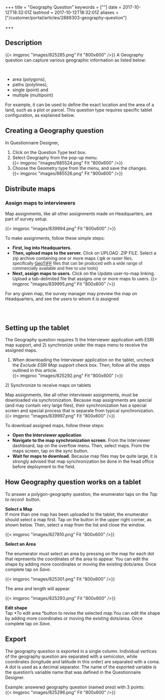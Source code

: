 ﻿+++
title = "Geography Question"
keywords = [""]
date = 2017-10-12T18:32:01Z
lastmod = 2017-10-12T18:32:01Z
aliases = ["/customer/portal/articles/2888303-geography-question"]

+++

Description 
------------

{{< imgproc "images/825285.png" Fit "800x600" />}} A Geography question can capture various
geographic information as listed below:  
  
 

-   area (polygons),
-   paths (polylines),
-   single (point) and
-   multiple (multipoint)

For example, it can be used to define the exact location and the area of
a land, such as a plot or parcel. This question type requires specific
tablet configuration, as explained below. 

 Creating a Geography question
------------------------------

In Questionnaire Designer, 

1.  Click on the Question Type text box.
2.  Select Geography from the pop-up menu.  
    {{< imgproc "images/885524.png" Fit "800x600" />}}
3.  Choose the Geometry type from the menu, and save the changes.   
    {{< imgproc "images/885526.png" Fit "800x600" />}}

Distribute maps
---------------

### Assign maps to interviewers

Map assignments, like all other assignments made on Headquarters, are
part of survey setup.  
  
{{< imgproc "images/839994.png" Fit "800x600" />}}

To make assignments, follow these simple steps:

-   **First, log into Headquarters.**
-   **Then, upload maps to the server.** Click on UPLOAD .ZIP FILE.
    Select a zip archive containing one or more maps (<span
    style="font-family:arial,helvetica,sans-serif;">.tpk or<span
    style="color: rgb(42, 42, 42); font-size: 14px;"> raster files,
    specifically [GeoTIFF](https://en.wikipedia.org/wiki/GeoTIFF) files
    that can be produced with a wide range of commercially available and
    free to use tools)</span></span>
-   **Next, assign maps to users.** Click on the Update user-to-map
    linking. Upload a tab-delimited file that assigns one or more maps
    to users. {{< imgproc "images/839995.png" Fit "800x600" />}}

For any given map, the survey manager may preview the map on
Headquarters, and see the users to whom it is assigned

###  

Setting up the tablet
---------------------

The Geography question requires 1) the Interviewer application with ESRI
map support, and 2) synchronize under the maps menu to receive the
assigned maps. 

1) When downloading the Interviewer application on the tablet, uncheck
the *Exclude ESRI Map support* check box. Then, follow all the steps
outlined in this article.   
{{< imgproc "images/825292.png" Fit "800x600" />}}  
  
2) Synchronize to receive maps on tablets

Map assignments, like all other interviewer assignments, must be
downloaded via synchronization. Because map assignments are special (and
may contain very large files), their synchronization has a special
screen and special process that is separate from typical
synchronization.  
{{< imgproc "images/839997.png" Fit "800x600" />}}

To download assigned maps, follow these steps:

-   **Open the Interviewer application**
-   **Navigate to the map synchronization screen.** From the Interviewer
    dashboard, tap on the overflow menu. Then, select maps. From the
    maps screen, tap on the sync button.
-   **Wait for maps to download.** Because map files may be quite large,
    it is strongly advised that map synchronization be done in the head
    office before deployment to the field.

How Geography question works on a tablet 
-----------------------------------------

To answer a polygon-geography question, the enumerator taps on the *Tap
to record*  button.   
  
**Select a Map**  
If more than one map has been uploaded to the tablet, the enumerator
should select a map first. Tap on the button in the upper right corner,
as shown below. Then, select a map from the list and close the
window.   
  
{{< imgproc "images/827810.png" Fit "800x600" />}}  
  
**Select an Area**  
  
The enumerator must select an area by pressing on the map for each dot
that represents the coordinates of the area to appear. You can edit the
shape by adding more coordinates or moving the existing dots/area. Once
complete tap on *Save*.  
  
{{< imgproc "images/825301.png" Fit "800x600" />}}  
  
The area and length will appear.    
  
{{< imgproc "images/825293.png" Fit "800x600" />}}  
  
**Edit shape**  
Tap *To edit area *button to revise the selected map.You can edit the
shape by adding more coordinates or moving the existing dots/area. Once
complete tap on *Save*.

Export 
-------

The geography question is exported in a single column. Individual
vertices of the geography question are separated with a semicolon, while
coordinates (longitude and latitude in this order) are separated with a
coma. A dot is used as a decimal separator. The name of the exported
variable is the question’s variable name that was defined in the
Questionnaire Designer.   
  
Example: answered geography question (named *area*) with 3 points:  
{{< imgproc "images/825296.png" Fit "800x600" />}}
